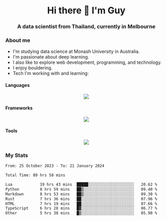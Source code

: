 <h1 align="center">Hi there 👋 I'm Guy</h1>
<h3 align="center">A data scientist from Thailand, currently in Melbourne</h3>

### About me

- I'm studying data science at Monash University in Australia.
- I'm passionate about deep learning.
- I also like to explore web development, programming, and technology.
- I enjoy bouldering.
- Tech I'm working with and learning:

#### Languages

<div align="center">
    <img src="https://skillicons.dev/icons?i=py,ts,js,html,css,rust" />
</div>

#### Frameworks

<div align="center">
    <img src="https://skillicons.dev/icons?i=pytorch,tensorflow,fastapi,react" /><br>
</div>

#### Tools

<div align="center">
    <img src="https://skillicons.dev/icons?i=postgres,redis,docker" /><br>
</div>

### My Stats

<!--START_SECTION:waka-->

```txt
From: 25 October 2023 - To: 21 January 2024

Total Time: 89 hrs 58 mins

Lua            19 hrs 43 mins  █████░░░░░░░░░░░░░░░░░░░░   20.62 %
Python         8 hrs 59 mins   ██▒░░░░░░░░░░░░░░░░░░░░░░   09.40 %
Markdown       8 hrs 53 mins   ██▒░░░░░░░░░░░░░░░░░░░░░░   09.30 %
Rust           7 hrs 36 mins   ██░░░░░░░░░░░░░░░░░░░░░░░   07.96 %
HTML           7 hrs 19 mins   ██░░░░░░░░░░░░░░░░░░░░░░░   07.66 %
TypeScript     6 hrs 28 mins   █▓░░░░░░░░░░░░░░░░░░░░░░░   06.77 %
Other          5 hrs 38 mins   █▒░░░░░░░░░░░░░░░░░░░░░░░   05.90 %
```

<!--END_SECTION:waka-->
